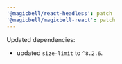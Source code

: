 ```yaml
---
'@magicbell/react-headless': patch
'@magicbell/magicbell-react': patch
---
```


Updated dependencies:

- updated `size-limit` to `^8.2.6`.
